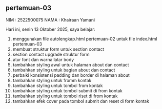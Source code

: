 ﻿## pertemuan-03
NIM : 2522500075
NAMA : Khairaan Yamani

Hari ini, senin 13 Oktober 2025, saya belajar:
<ol>
  <li>menggunakan file autolengkap.html pertemuan-02 untuk file index.html pertemuan-03</li>
  <li>membuat struktur form untuk section contact</li>
  <li>section contact upgrade struktur form</li>
  <li>atur font dan warna latar body</li>
  <li>tambahkan styling awal untuk halaman about dan contact</li>
  <li>tambahkan styling untuk bagian about dan contact</li>
  <li>perbaiki konsistensi padding dan border di halaman about</li>
  <li>tambahkan styling untuk fromm kontak</li>
  <li>tambahkan styling untuk tombol from kontak</li>
  <li>tambahkan styling untuk tombol submit di from kontak</li>
  <li>tambahkan styling untuk tombol riset di from kontak</li>
  <li>tambahkan efek cover pada tombol submit dan reset di form kontak</li>



  



<ol>